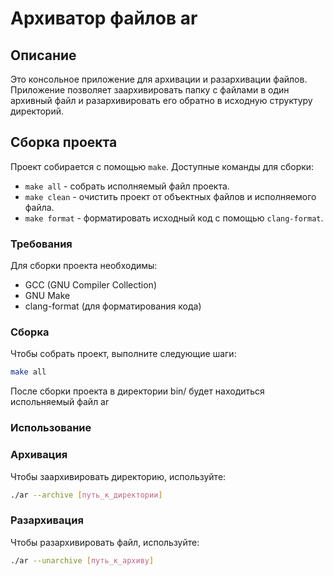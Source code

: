 # Архиватор файлов ar

## Описание

Это консольное приложение для архивации и разархивации файлов. Приложение позволяет заархивировать папку с файлами в
один архивный файл и разархивировать его обратно в исходную структуру директорий.

## Сборка проекта

Проект собирается с помощью `make`. Доступные команды для сборки:

- `make all` - собрать исполняемый файл проекта.
- `make clean` - очистить проект от объектных файлов и исполняемого файла.
- `make format` - форматировать исходный код с помощью `clang-format`.

### Требования

Для сборки проекта необходимы:

- GCC (GNU Compiler Collection)
- GNU Make
- clang-format (для форматирования кода)

### Сборка

Чтобы собрать проект, выполните следующие шаги:

```sh
make all
```

После сборки проекта в директории bin/ будет находиться испольняемый файл ar

### Использование

### Архивация

Чтобы заархивировать директорию, используйте:

```sh
./ar --archive [путь_к_директории]
```

### Разархивация

Чтобы разархивировать файл, используйте:

```sh
./ar --unarchive [путь_к_архиву]
```